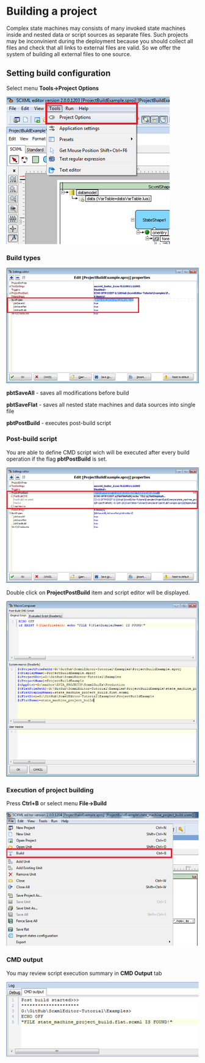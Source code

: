 # Building a project

Complex state machines may consists of many invoked state machines inside and nested data or script sources as separate files.
Such projects may be inconvinient during the deployment because you should collect all files and check that all links to external files are valid.
So we offer the system of building all external files to one source.

## Setting build configuration
Select menu **Tools->Project Options**

![project_options](https://github.com/alexzhornyak/ScxmlEditor-Tutorial/blob/master/Images/ProjectBuild_ProjectOptions.png)

### Build types

![build_params](https://github.com/alexzhornyak/ScxmlEditor-Tutorial/blob/master/Images/ProjectBuild_BuildTypes.png)

**pbtSaveAll** - saves all modifications before build

**pbtSaveFlat** - saves all nested state machines and data sources into single file

**pbtPostBuild** - executes post-build script

### Post-build script
You are able to define CMD script wich will be executed after every build operation if the flag **pbtPostBuild** is set.

![post_build](https://github.com/alexzhornyak/ScxmlEditor-Tutorial/blob/master/Images/ProjectBuild_PostBuild.png)

Double click on **ProjectPostBuild** item and script editor will be displayed.

![script_editor](https://github.com/alexzhornyak/ScxmlEditor-Tutorial/blob/master/Images/ProjectBuild_PostBuildScript.png)

### Execution of project building
Press **Ctrl+B** or select menu **File->Build**

![file_build](https://github.com/alexzhornyak/ScxmlEditor-Tutorial/blob/master/Images/ProjectBuild_FileBuild.png)

### CMD output
You may review script execution summary in **CMD Output** tab

![cmd_output](https://github.com/alexzhornyak/ScxmlEditor-Tutorial/blob/master/Images/ProjectBuild_PostBuildCMDOutput.png)
